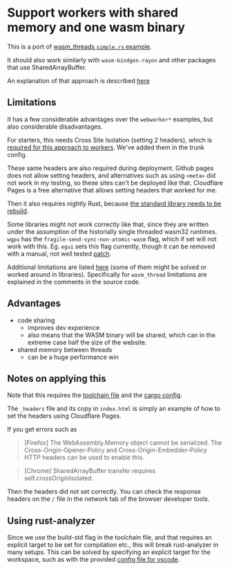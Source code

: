 # Support workers with shared memory and one wasm binary

This is a port of [wasm_threads `simple.rs` example](https://github.com/chemicstry/wasm_thread/tree/main?tab=readme-ov-file#simple).

It should also work similarly with `wasm-bindgen-rayon` and other packages that use SharedArrayBuffer.

An explanation of that approach is described [here](https://rustwasm.github.io/wasm-bindgen/examples/raytrace.html)

## Limitations

It has a few considerable advantages over the `webworker*` examples, but also considerable disadvantages.

For starters, this needs Cross Site Isolation (setting 2 headers), which is [required for this approach to workers](https://developer.mozilla.org/en-US/docs/Web/JavaScript/Reference/Global_Objects/SharedArrayBuffer#security_requirements).
We've added them in the trunk config.

These same headers are also required during deployment. Github pages does not allow setting headers, and alternatives such as using `<meta>` did not work in my testing, so these sites can't be deployed like that. Cloudflare Pages is a free alternative that allows setting headers that worked for me.

Then it also requires nightly Rust, because [the standard library needs to be rebuild](https://github.com/RReverser/wasm-bindgen-rayon?tab=readme-ov-file#building-rust-code).

Some libraries might not work correctly like that, since they are written under the assumption of the historially single threaded wasm32 runtimes. `wgpu` has the `fragile-send-sync-non-atomic-wasm` flag, which if set will not work with this. Eg. `egui` sets this flag currently, though it can be removed with a manual, not well tested [patch](https://github.com/9SMTM6/egui/commit/11b00084e34c8b0ff40bac82274291dff64c26db).

Additional limitations are listed [here](https://rustwasm.github.io/wasm-bindgen/examples/raytrace.html#caveats) (some of them might be solved or worked around in libraries). Specifically for `wasm_thread` limitations are explained in the comments in the source code.

## Advantages

* code sharing
  * improves dev experience
  * also means that the WASM binary will be shared, which can in the extreme case half the size of the website.
* shared memory between threads
  * can be a huge performance win

## Notes on applying this

Note that this requires the [toolchain file](./rust-toolchain.toml) and the [cargo config](.cargo/config.toml).

The `_headers` file and its copy in `index.html` is simply an example of how to set the headers using Cloudflare Pages.

If you get errors such as

> [Firefox] The WebAssembly.Memory object cannot be serialized. The Cross-Origin-Opener-Policy and Cross-Origin-Embedder-Policy HTTP headers can be used to enable this.

> [Chrome] SharedArrayBuffer transfer requires self.crossOriginIsolated.

Then the headers did not set correctly. You can check the response headers on the `/` file in the network tab of the browser developer tools.

## Using rust-analyzer

Since we use the build-std flag in the toolchain file, and that requires an explicit target to be set for compilation etc., this will break rust-analyzer in many setups. This can be solved by specifying an explicit target for the workspace, such as with the provided [config file for vscode](./.vscode/settings.json).
